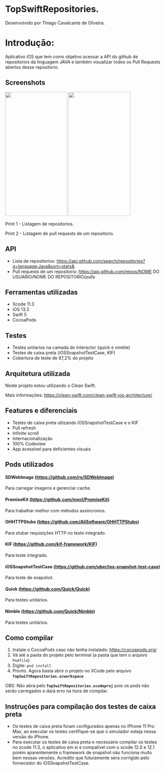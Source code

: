 # TopSwiftRepositories.

Desenvolvido por Thiago Cavalcante de Oliveira.

# Introdução: 
Aplicativo iOS que tem como objetivo acessar a API do github de repositorios da linguagem JAVA e também visualizar todos os Pull Requests abertos desse repositorio.

## Screenshots

<img src="https://i.ibb.co/c3dVTQH/test-View-Controller-Flow-first-screen-3x.png" height="400" width="200">             <img src="https://i.ibb.co/ZKczJdF/test-View-Controller-Flow-pull-requests-screen-3x.png" height="400" width="200">        

Print 1 - Listagem de repositorios. 

Print 2 - Listagem de pull requests de um repositorio.


## API
- Lista de repositorios: https://api.github.com/search/repositories?q=language:Java&sort=stars&
- Pull requests de um repositorio: https://api.github.com/repos/NOME DO USUARIO/NOME DO REPOSITORIO/pulls


## Ferramentas utilizadas

- Xcode 11.3
- iOS 13.3
- Swift 5
- CocoaPods

## Testes

- Testes unitarios na camada do Interactor (quick e nimble)
- Testes de caixa preta (iOSSnapshotTestCase, KIF)
- Cobertura de teste de 87,2% do projeto

## Arquitetura utilizada

Neste projeto estou utilizando o Clean Swift.

Mais informações: https://clean-swift.com/clean-swift-ios-architecture/

## Features e diferenciais
- Testes de caixa preta utlizando iOSSnapshotTestCase e o KIF
- Pull refresh
- Infinite scroll
- Internacionalização
- 100% Codeview
- App acessível para deficientes visuais  

## Pods utilizados

#### SDWebImage (https://github.com/rs/SDWebImage)
Para carregar imagens e gerenciar cache.

#### PromiseKit (https://github.com/mxcl/PromiseKit)
Para trabalhar melhor com métodos assíncronos.

#### OHHTTPStubs (https://github.com/AliSoftware/OHHTTPStubs)
Para stubar requisições HTTP no teste integrado.

#### KIF (https://github.com/kif-framework/KIF)
Para teste integrado.

#### iOSSnapshotTestCase (https://github.com/uber/ios-snapshot-test-case)
Para teste de snapshot.

#### Quick (https://github.com/Quick/Quick)
Para testes unitários.

#### Nimble (https://github.com/Quick/Nimble)
Para testes unitários.

## Como compilar

1. Instale o CocoaPods caso não tenha instalado: https://cocoapods.org/
2. Vá até a pasta do projeto pelo terminal (a pasta que tem o arquivo `Podfile`)
3. Digite: `pod install`
4. Pronto. Agora basta abrir o projeto no XCode pelo arquivo **`TopSwiftRepositories.xcworkspace`**

OBS: Não abra pelo **`TopSwiftRepositories.xcodeproj`** pois os pods não serão carregados e dará erro na hora de compilar.

## Instruçōes para compilação dos testes de caixa preta
- Os testes de caixa preta foram configurados apenas no IPhone 11 Pro Max, ao executar os testes certifique-se que o simulador esteja nessa versão do iPhone.
- Para executar os testes de caixa preta e necessário compilar os testes no xcode 11.3, o aplicativo em si e compativel com o xcode 12.0 e 12.1 porém aparentemente o framework de snapshot não funciona muito bem nessas versōes. Acredito que futuramente sera corrigido pelo fornecedor do iOSSnapshotTestCase.
